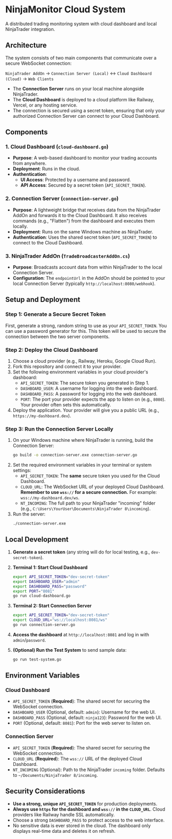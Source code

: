 # NinjaMonitor Cloud System

A distributed trading monitoring system with cloud dashboard and local NinjaTrader integration.

## Architecture

The system consists of two main components that communicate over a secure WebSocket connection:

`NinjaTrader AddOn` → `Connection Server (Local)` ↔ `Cloud Dashboard (Cloud)` → `Web Clients`

- The **Connection Server** runs on your local machine alongside NinjaTrader.
- The **Cloud Dashboard** is deployed to a cloud platform like Railway, Vercel, or any hosting service.
- The connection is secured using a secret token, ensuring that only your authorized Connection Server can connect to your Cloud Dashboard.

## Components

### 1. Cloud Dashboard (`cloud-dashboard.go`)
- **Purpose**: A web-based dashboard to monitor your trading accounts from anywhere.
- **Deployment**: Runs in the cloud.
- **Authentication**:
    - **UI Access**: Protected by a username and password.
    - **API Access**: Secured by a secret token (`API_SECRET_TOKEN`).

### 2. Connection Server (`connection-server.go`)
- **Purpose**: A lightweight bridge that receives data from the NinjaTrader AddOn and forwards it to the Cloud Dashboard. It also receives commands (e.g., "Flatten") from the dashboard and executes them locally.
- **Deployment**: Runs on the same Windows machine as NinjaTrader.
- **Authentication**: Uses the shared secret token (`API_SECRET_TOKEN`) to connect to the Cloud Dashboard.

### 3. NinjaTrader AddOn (`TradeBroadcasterAddOn.cs`)
- **Purpose**: Broadcasts account data from within NinjaTrader to the local Connection Server.
- **Configuration**: The `endpointUrl` in the AddOn should be pointed to your local Connection Server (typically `http://localhost:8080/webhook`).

## Setup and Deployment

### Step 1: Generate a Secure Secret Token
First, generate a strong, random string to use as your `API_SECRET_TOKEN`. You can use a password generator for this. This token will be used to secure the connection between the two server components.

### Step 2: Deploy the Cloud Dashboard
1.  Choose a cloud provider (e.g., Railway, Heroku, Google Cloud Run).
2.  Fork this repository and connect it to your provider.
3.  Set the following environment variables in your cloud provider's dashboard:
    - `API_SECRET_TOKEN`: The secure token you generated in Step 1.
    - `DASHBOARD_USER`: A username for logging into the web dashboard.
    - `DASHBOARD_PASS`: A password for logging into the web dashboard.
    - `PORT`: The port your provider expects the app to listen on (e.g., `8080`). Your provider often sets this automatically.
4.  Deploy the application. Your provider will give you a public URL (e.g., `https://my-dashboard.dev`).

### Step 3: Run the Connection Server Locally
1.  On your Windows machine where NinjaTrader is running, build the Connection Server:
    ```bash
    go build -o connection-server.exe connection-server.go
    ```
2.  Set the required environment variables in your terminal or system settings:
    - `API_SECRET_TOKEN`: The **same** secure token you used for the Cloud Dashboard.
    - `CLOUD_URL`: The WebSocket URL of your deployed Cloud Dashboard. **Remember to use `wss://` for a secure connection.** For example: `wss://my-dashboard.dev/ws`.
    - `NT_INCOMING`: The full path to your NinjaTrader "incoming" folder (e.g., `C:\Users\YourUser\Documents\NinjaTrader 8\incoming`).
3.  Run the server:
    ```bash
    ./connection-server.exe
    ```

## Local Development
1.  **Generate a secret token** (any string will do for local testing, e.g., `dev-secret-token`).

2.  **Terminal 1: Start Cloud Dashboard**
    ```bash
    export API_SECRET_TOKEN="dev-secret-token"
    export DASHBOARD_USER="admin"
    export DASHBOARD_PASS="password"
    export PORT="8081"
    go run cloud-dashboard.go
    ```

3.  **Terminal 2: Start Connection Server**
    ```bash
    export API_SECRET_TOKEN="dev-secret-token"
    export CLOUD_URL="ws://localhost:8081/ws"
    go run connection-server.go
    ```

4.  **Access the dashboard** at `http://localhost:8081` and log in with `admin`/`password`.

5.  **(Optional) Run the Test System** to send sample data:
    ```bash
    go run test-system.go
    ```

## Environment Variables

### Cloud Dashboard
- `API_SECRET_TOKEN` (**Required**): The shared secret for securing the WebSocket connection.
- `DASHBOARD_USER` (Optional, default: `admin`): Username for the web UI.
- `DASHBOARD_PASS` (Optional, default: `ninja123`): Password for the web UI.
- `PORT` (Optional, default: `8081`): Port for the web server to listen on.

### Connection Server
- `API_SECRET_TOKEN` (**Required**): The shared secret for securing the WebSocket connection.
- `CLOUD_URL` (**Required**): The `wss://` URL of the deployed Cloud Dashboard.
- `NT_INCOMING` (Optional): Path to the NinjaTrader `incoming` folder. Defaults to `~/Documents/NinjaTrader 8/incoming`.

## Security Considerations
- **Use a strong, unique `API_SECRET_TOKEN`** for production deployments.
- **Always use `https` for the dashboard and `wss://` in the `CLOUD_URL`**. Cloud providers like Railway handle SSL automatically.
- Choose a strong `DASHBOARD_PASS` to protect access to the web interface.
- No sensitive data is ever stored in the cloud. The dashboard only displays real-time data and deletes it on refresh.